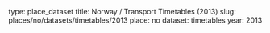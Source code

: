 type: place_dataset
title: Norway / Transport Timetables (2013)
slug: places/no/datasets/timetables/2013
place: no
dataset: timetables
year: 2013
